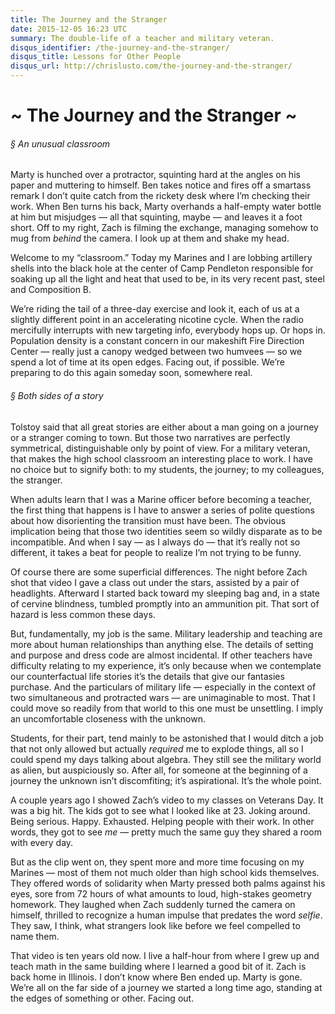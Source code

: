 ```yaml
---
title: The Journey and the Stranger
date: 2015-12-05 16:23 UTC
summary: The double-life of a teacher and military veteran.
disqus_identifier: /the-journey-and-the-stranger/
disqus_title: Lessons for Other People
disqus_url: http://chrislusto.com/the-journey-and-the-stranger/
---
```


# ~ The Journey and the Stranger ~

###### &sect; An unusual classroom
Marty is hunched over a protractor, squinting hard at the angles on his paper and muttering to himself. Ben takes notice and fires off a smartass remark I don’t quite catch from the rickety desk where I’m checking their work. When Ben turns his back, Marty overhands a half-empty water bottle at him but misjudges &mdash; all that squinting, maybe &mdash; and leaves it a foot short. Off to my right, Zach is filming the exchange, managing somehow to mug from *behind* the camera. I look up at them and shake my head.

Welcome to my “classroom.” Today my Marines and I are lobbing artillery shells into the black hole at the center of Camp Pendleton responsible for soaking up all the light and heat that used to be, in its very recent past, steel and Composition B.

We’re riding the tail of a three-day exercise and look it, each of us at a slightly different point in an accelerating nicotine cycle. When the radio mercifully interrupts with new targeting info, everybody hops up. Or hops in. Population density is a constant concern in our makeshift Fire Direction Center &mdash; really just a canopy wedged between two humvees &mdash; so we spend a lot of time at its open edges. Facing out, if possible. We’re preparing to do this again someday soon, somewhere real.

###### &sect; Both sides of a story

Tolstoy said that all great stories are either about a man going on a journey or a stranger coming to town. But those two narratives are perfectly symmetrical, distinguishable only by point of view. For a military veteran, that makes the high school classroom an interesting place to work. I have no choice but to signify both: to my students, the journey; to my colleagues, the stranger.

When adults learn that I was a Marine officer before becoming a teacher, the first thing that happens is I have to answer a series of polite questions about how disorienting the transition must have been. The obvious implication being that those two identities seem so wildly disparate as to be incompatible. And when I say &mdash; as I always do &mdash; that it’s really not so different, it takes a beat for people to realize I’m not trying to be funny.

Of course there are some superficial differences. The night before Zach shot that video I gave a class out under the stars, assisted by a pair of headlights. Afterward I started back toward my sleeping bag and, in a state of cervine blindness, tumbled promptly into an ammunition pit. That sort of hazard is less common these days.

But, fundamentally, my job is the same. Military leadership and teaching are more about human relationships than anything else. The details of setting and purpose and dress code are almost incidental. If other teachers have difficulty relating to my experience, it’s only because when we contemplate our counterfactual life stories it’s the details that give our fantasies purchase. And the particulars of military life &mdash; especially in the context of two simultaneous and protracted wars &mdash; are unimaginable to most. That I could move so readily from that world to this one must be unsettling. I imply an uncomfortable closeness with the unknown.

Students, for their part, tend mainly to be astonished that I would ditch a job that not only allowed but actually *required* me to explode things, all so I could spend my days talking about algebra. They still see the military world as alien, but auspiciously so. After all, for someone at the beginning of a journey the unknown isn’t discomfiting; it’s aspirational. It’s the whole point.

A couple years ago I showed Zach’s video to my classes on Veterans Day. It was a big hit. The kids got to see what I looked like at 23. Joking around. Being serious. Happy. Exhausted. Helping people with their work. In other words, they got to see *me* &mdash; pretty much the same guy they shared a room with every day.

But as the clip went on, they spent more and more time focusing on my Marines &mdash; most of them not much older than high school kids themselves. They offered words of solidarity when Marty pressed both palms against his eyes, sore from 72 hours of what amounts to loud, high-stakes geometry homework. They laughed when Zach suddenly turned the camera on himself, thrilled to recognize a human impulse that predates the word *selfie*. They saw, I think, what strangers look like before we feel compelled to name them.

That video is ten years old now. I live a half-hour from where I grew up and teach math in the same building where I learned a good bit of it. Zach is back home in Illinois. I don’t know where Ben ended up. Marty is gone. We’re all on the far side of a journey we started a long time ago, standing at the edges of something or other. Facing out.


